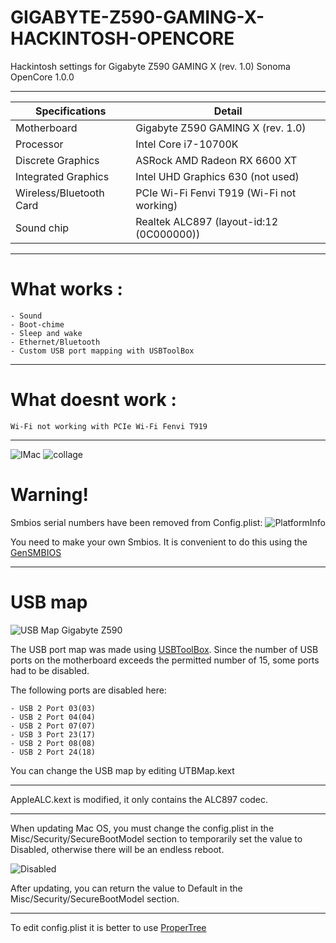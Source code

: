 # GIGABYTE-Z590-GAMING-X-HACKINTOSH-OPENCORE
Hackintosh settings for Gigabyte Z590 GAMING X (rev. 1.0) Sonoma OpenCore 1.0.0
_________________________________
| Specifications | Detail                                                  |
| ------------------- | ------------------------------------------- |
| Motherboard | Gigabyte Z590 GAMING X (rev. 1.0) |
| Processor | Intel Core i7-10700K|
| Discrete Graphics | ASRock AMD Radeon RX 6600 XT |
| Integrated Graphics | Intel UHD Graphics 630 (not used) |
| Wireless/Bluetooth Card | PCIe Wi-Fi Fenvi T919 (Wi-Fi not working)|
| Sound chip | Realtek ALC897 (layout-id:12 (0C000000)) |
_________________________________

# What works : 
```
- Sound
- Boot-chime
- Sleep and wake
- Ethernet/Bluetooth
- Custom USB port mapping with USBToolBox
```
_________________________________
# What doesnt work : 
```
Wi-Fi not working with PCIe Wi-Fi Fenvi T919
```
_________________________________
![IMac](https://github.com/user-attachments/assets/8a2d8313-bbd0-4f94-97f2-716029d3b6e0)
![collage](https://github.com/user-attachments/assets/cad557dd-deb8-4a3a-a849-c5802d8b2830)

# Warning!
Smbios serial numbers have been removed from Config.plist:
![PlatformInfo](https://github.com/user-attachments/assets/8737621c-39cc-4430-8997-d657643834f8)

You need to make your own Smbios. It is convenient to do this using the [GenSMBIOS](https://github.com/corpnewt/GenSMBIOS)
_________________________________
# USB map

![USB Map Gigabyte Z590](https://github.com/user-attachments/assets/d2f624b4-63fc-4237-bc9d-149b4b8893fa)

The USB port map was made using [USBToolBox](https://github.com/USBToolBox/tool).
Since the number of USB ports on the motherboard exceeds the permitted number of 15, some ports had to be disabled.

The following ports are disabled here:
```
- USB 2 Port 03(03)
- USB 2 Port 04(04)
- USB 2 Port 07(07)
- USB 3 Port 23(17)
- USB 2 Port 08(08)
- USB 2 Port 24(18)
```
You can change the USB map by editing UTBMap.kext
_________________________________
AppleALC.kext is modified, it only contains the ALC897 codec.
_________________________________
When updating Mac OS, you must change the config.plist in the Misc/Security/SecureBootModel section to temporarily set the value to Disabled, otherwise there will be an endless reboot.

![Disabled](https://github.com/user-attachments/assets/8c9835c9-a4f5-444b-9333-03335fbacb4f)

After updating, you can return the value to Default in the Misc/Security/SecureBootModel section.
_________________________________
To edit config.plist it is better to use [ProperTree](https://github.com/corpnewt/ProperTree)
